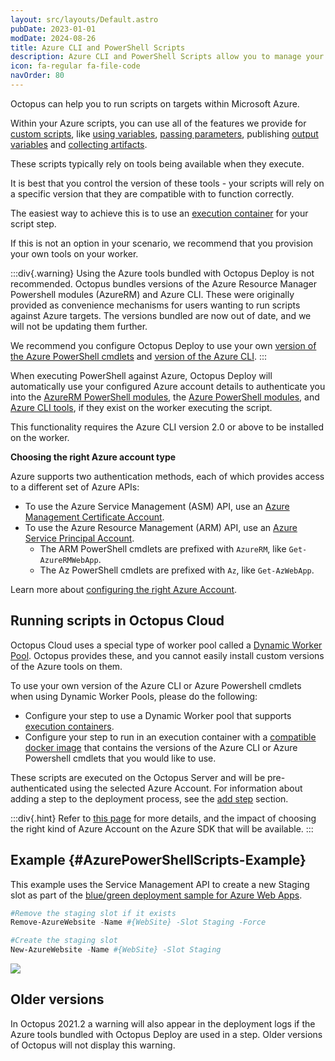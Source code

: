 ```yaml
---
layout: src/layouts/Default.astro
pubDate: 2023-01-01
modDate: 2024-08-26
title: Azure CLI and PowerShell Scripts
description: Azure CLI and PowerShell Scripts allow you to manage your Azure resources as part of your deployment process.
icon: fa-regular fa-file-code
navOrder: 80
---
```


Octopus can help you to run scripts on targets within Microsoft Azure.

Within your Azure scripts, you can use all of the features we provide for [custom scripts](/docs/deployments/custom-scripts/), like [using variables](/docs/deployments/custom-scripts/using-variables-in-scripts/), [passing parameters](/docs/deployments/custom-scripts/passing-parameters-to-scripts/), publishing [output variables](/docs/deployments/custom-scripts/output-variables) and [collecting artifacts](/docs/deployments/custom-scripts/#Customscripts-Collectingartifacts).

These scripts typically rely on tools being available when they execute.

It is best that you control the version of these tools - your scripts will rely on a specific version that they are compatible with to function correctly.

The easiest way to achieve this is to use an [execution container](/docs/projects/steps/execution-containers-for-workers) for your script step.

If this is not an option in your scenario, we recommend that you provision your own tools on your worker.

:::div{.warning}
Using the Azure tools bundled with Octopus Deploy is not recommended. Octopus bundles versions of the Azure Resource Manager Powershell modules (AzureRM) and Azure CLI. These were originally provided as convenience mechanisms for users wanting to run scripts against Azure targets. The versions bundled are now out of date, and we will not be updating them further.

We recommend you configure Octopus Deploy to use your own [version of the Azure PowerShell cmdlets](/docs/deployments/azure/running-azure-powershell/configuring-the-version-of-the-azure-powershell-modules/) and [version of the Azure CLI](/docs/deployments/azure/running-azure-powershell/configuring-the-version-of-the-azure-cli).
:::

When executing PowerShell against Azure, Octopus Deploy will automatically use your configured Azure account details to authenticate you into the [AzureRM PowerShell modules](https://docs.microsoft.com/powershell/azure/azurerm/overview), the [Azure PowerShell modules](https://docs.microsoft.com/powershell/azure/overview), and [Azure CLI tools](https://docs.microsoft.com/cli/azure/), if they exist on the worker executing the script.

This functionality requires the Azure CLI version 2.0 or above to be installed on the worker.

**Choosing the right Azure account type**

Azure supports two authentication methods, each of which provides access to a different set of Azure APIs:

- To use the Azure Service Management (ASM) API, use an [Azure Management Certificate Account](/docs/infrastructure/accounts/azure/#azure-management-certificate).
- To use the Azure Resource Management (ARM) API, use an [Azure Service Principal Account](/docs/infrastructure/accounts/azure/#azure-service-principal).
  - The ARM PowerShell cmdlets are prefixed with `AzureRM`, like `Get-AzureRMWebApp`.
  - The Az PowerShell cmdlets are prefixed with `Az`, like `Get-AzWebApp`.

Learn more about [configuring the right Azure Account](/docs/infrastructure/accounts/azure).

## Running scripts in Octopus Cloud

Octopus Cloud uses a special type of worker pool called a [Dynamic Worker Pool](/docs/infrastructure/workers/dynamic-worker-pools). Octopus provides these, and you cannot easily install custom versions of the Azure tools on them.

To use your own version of the Azure CLI or Azure Powershell cmdlets when using Dynamic Worker Pools, please do the following:

- Configure your step to use a Dynamic Worker pool that supports [execution containers](/docs/projects/steps/execution-containers-for-workers).
- Configure your step to run in an execution container with a [compatible docker image](/docs/projects/steps/execution-containers-for-workers/#which-image) that contains the versions of the Azure CLI or Azure Powershell cmdlets that you would like to use.

These scripts are executed on the Octopus Server and will be pre-authenticated using the selected Azure Account. For information about adding a step to the deployment process, see the [add step](/docs/projects/steps) section.

:::div{.hint}
Refer to [this page](/docs/infrastructure/accounts/azure) for more details, and the impact of choosing the right kind of Azure Account on the Azure SDK that will be available.
:::

## Example {#AzurePowerShellScripts-Example}

This example uses the Service Management API to create a new Staging slot as part of the [blue/green deployment sample for Azure Web Apps](/docs/deployments/azure/deploying-a-package-to-an-azure-web-app/using-deployment-slots-with-azure-web-apps).

```powershell
#Remove the staging slot if it exists
Remove-AzureWebsite -Name #{WebSite} -Slot Staging -Force

#Create the staging slot
New-AzureWebsite -Name #{WebSite} -Slot Staging
```

![](/docs/img/deployments/custom-scripts/images/create-staging-slot.png)

## Older versions

In Octopus 2021.2 a warning will also appear in the deployment logs if the Azure tools bundled with Octopus Deploy are used in a step. Older versions of Octopus will not display this warning.
